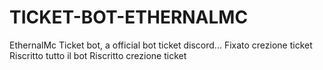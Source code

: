 # TICKET-BOT-ETHERNALMC
EthernalMc Ticket bot,  a official bot ticket discord...
Fixato crezione ticket
Riscritto tutto il bot
Riscritto crezione ticket
